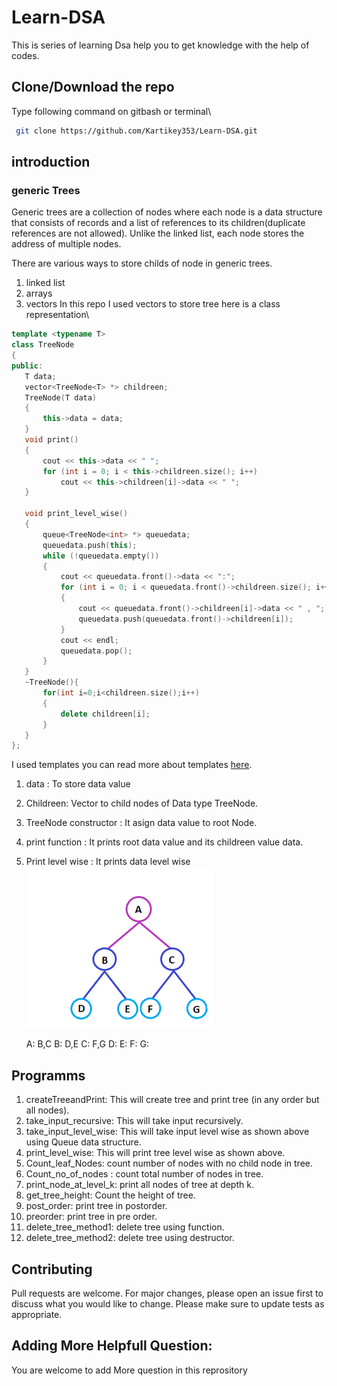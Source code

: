 # Learn-DSA 

This is series of learning Dsa help you to get knowledge with the help of codes. 

## Clone/Download  the repo 

Type following command on gitbash or terminal\

```bash 
 git clone https://github.com/Kartikey353/Learn-DSA.git 
 ```
 
 ## introduction  
 
 ### generic Trees  
 
Generic trees are a collection of nodes where each node is a data structure that consists of records and a list of references to its children(duplicate references are not allowed). Unlike the linked list, each node stores the address of multiple nodes. 

There are various ways to store childs of node in generic trees. 
1) linked list
2) arrays 
3) vectors 
 In this repo I used vectors to store tree here is a class representation\ 
 ```C++  
 template <typename T>
 class TreeNode
{
public:
    T data;
    vector<TreeNode<T> *> childreen;
    TreeNode(T data)
    {
        this->data = data;
    }
    void print()
    {
        cout << this->data << " ";
        for (int i = 0; i < this->childreen.size(); i++)
            cout << this->childreen[i]->data << " ";
    }

    void print_level_wise()
    {
        queue<TreeNode<int> *> queuedata;
        queuedata.push(this);
        while (!queuedata.empty())
        {
            cout << queuedata.front()->data << ":";
            for (int i = 0; i < queuedata.front()->childreen.size(); i++)
            {
                cout << queuedata.front()->childreen[i]->data << " , ";
                queuedata.push(queuedata.front()->childreen[i]);
            }
            cout << endl;
            queuedata.pop();
        }
    } 
    ~TreeNode(){
        for(int i=0;i<childreen.size();i++)
        {
            delete childreen[i];
        }
    }
}; 
```  
I used templates you can read more about templates [here](https://cplusplus.com/doc/oldtutorial/templates/).  
1) data : To store data value 
2) Childreen: Vector to child nodes of Data type TreeNode.
3) TreeNode constructor : It asign data value to root Node.
4) print function : It prints root data value and its childreen value data. 
5) Print level wise : It prints data level wise  
   ![Screenshot](generictrees.png) 
   
   A: B,C 
   B: D,E 
   C: F,G 
   D: 
   E:
   F:
   G:  


## Programms 
1) createTreeandPrint: This will create tree and print tree (in any order but all nodes). 
2) take_input_recursive: This will take input recursively.
3) take_input_level_wise: This will take input level wise as shown above using Queue data structure. 
4) print_level_wise: This will print tree level wise as shown above. 
5) Count_leaf_Nodes: count number of nodes with no child node in tree.
6) Count_no_of_nodes : count total number of nodes in tree.  
7) print_node_at_level_k: print all nodes of tree at depth k. 
8) get_tree_height: Count the height of tree. 
9) post_order: print tree in postorder. 
10) preorder: print tree in pre order. 
11) delete_tree_method1: delete tree using function. 
12) delete_tree_method2: delete tree using destructor. 


## Contributing
Pull requests are welcome. For major changes, please open an issue first to discuss what you would like to change.
Please make sure to update tests as appropriate. 
 
 
## Adding More Helpfull Question: 
You are welcome to add More question in this reprository 
